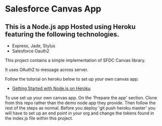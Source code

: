 # Salesforce Canvas App

## This is a Node.js app Hosted using Heroku featuring the following technologies.
- Express, Jade, Stylus
- Salesforce Oauth2

This project contains a simple implementation of SFDC Canvas library. 

It uses OAuth2 to message across server.

Follow the tutorial on heroku below to set up your own canvas app.

- [Getting Started with Node.js on Heroku](https://devcenter.heroku.com/articles/getting-started-with-nodejs)

To use set up your own canvas app. On the 'Prepare the app' section. Clone from this repo rather than the demo node app they provide.
Then follow the rest of the steps as normal.
Before you deploy 'git push heroku master' you will have to set up an end point in your org and change the tokens found in the index.js file within this project.

